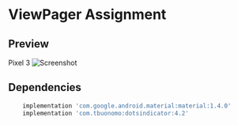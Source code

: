 
# ViewPager Assignment

## Preview
Pixel 3
![Screenshot](UI.gif)

## Dependencies




```bash
    implementation 'com.google.android.material:material:1.4.0'
    implementation 'com.tbuonomo:dotsindicator:4.2'
```
